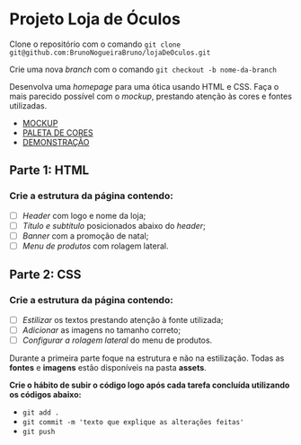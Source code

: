 # Projeto **Loja de Óculos**
Clone o repositório com o comando ```git clone git@github.com:BrunoNogueiraBruno/lojaDeOculos.git```

Crie uma nova *branch* com o comando ```git checkout -b nome-da-branch```

Desenvolva uma *homepage* para uma ótica usando HTML e CSS.
Faça o mais parecido possível com o *mockup*, prestando atenção às cores e fontes utilizadas.
 - [MOCKUP](https://www.figma.com/file/kaLBgYzCrMqvDT4nq2ctL6/Untitled?node-id=0%3A1)
 - [PALETA DE CORES](https://www.canva.com/colors/color-palettes/metal-and-glass/)
 - [DEMONSTRAÇÃO](https://loja-de-oculos.vercel.app/)

## Parte 1: **HTML**
### Crie a estrutura da página contendo:
 - [ ] *Header* com logo e nome da loja;
 - [ ] *Título e subtítulo* posicionados abaixo do *header*;
 - [ ] *Banner* com a promoção de natal;
 - [ ] *Menu de produtos* com rolagem lateral.

## Parte 2: **CSS**
### Crie a estrutura da página contendo:
 - [ ] *Estilizar* os textos prestando atenção à fonte utilizada;
 - [ ] *Adicionar* as imagens no tamanho correto;
 - [ ] *Configurar a rolagem lateral* do menu de produtos.

Durante a primeira parte foque na estrutura e não na estilização.
Todas as **fontes** e **imagens** estão disponíveis na pasta **assets**.

**Crie o hábito de subir o código logo após cada tarefa concluída utilizando os códigos abaixo:**
 - ```git add .```
 - ```git commit -m 'texto que explique as alterações feitas'```
 - ```git push```
